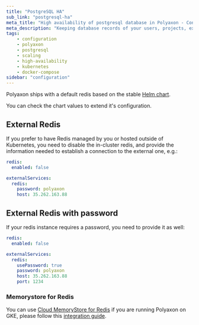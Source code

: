 ```yaml
---
title: "PostgreSQL HA"
sub_link: "postgresql-ha"
meta_title: "High availability of postgresql database in Polyaxon - Configuration"
meta_description: "Keeping database records of your users, projects, experiments, and jobs is very important. Polyaxon offers a couple of ways to set a high available database."
tags:
    - configuration
    - polyaxon
    - postgresql
    - scaling
    - high-availability
    - kubernetes
    - docker-compose
sidebar: "configuration"
---
```


Polyaxon ships with a default redis based on the stable [Helm chart](https://github.com/helm/charts/tree/master/stable/redis).

You can check the chart values to extend it's configuration.

## External Redis

If you prefer to have Redis managed by you or hosted outside of Kubernetes, 
you need to disable the in-cluster redis, and provide the information needed to establish a connection to the external one, e.g.:


```yaml
redis:
  enabled: false

externalServices:
  redis:
    password: polyaxon
    host: 35.262.163.88
```

## External Redis with password

If your redis instance requires a password, you need to provide it as well:


```yaml
redis:
  enabled: false

externalServices:
  redis:
    usePassword: true
    password: polyaxon
    host: 35.262.163.88
    port: 1234
```


### Memorystore for Redis

You can use [Cloud MemoryStore for Redis](https://cloud.google.com/memorystore/) if you are running Polyaxon on GKE, 
please follow this [integration guide](/integrations/redis/).
